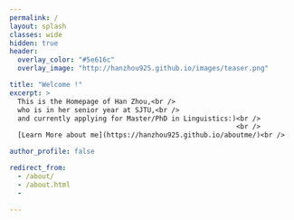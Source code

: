 ```yaml
---
permalink: /
layout: splash
classes: wide
hidden: true
header:
  overlay_color: "#5e616c"
  overlay_image: "http://hanzhou925.github.io/images/teaser.png"

title: "Welcome !"
excerpt: > 
  This is the Homepage of Han Zhou,<br />  
  who is in her senior year at SJTU,<br />  
  and currently applying for Master/PhD in Linguistics:)<br />  
                                                        <br /> 
  [Learn More about me](https://hanzhou925.github.io/aboutme/)<br />

author_profile: false

redirect_from: 
  - /about/
  - /about.html
  -
 
---
```


